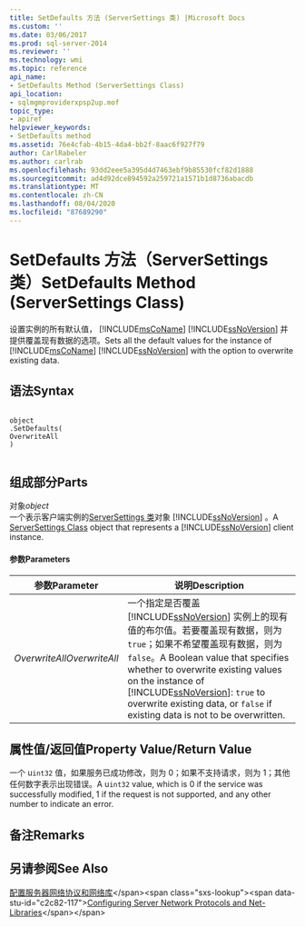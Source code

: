 ```yaml
---
title: SetDefaults 方法 (ServerSettings 类) |Microsoft Docs
ms.custom: ''
ms.date: 03/06/2017
ms.prod: sql-server-2014
ms.reviewer: ''
ms.technology: wmi
ms.topic: reference
api_name:
- SetDefaults Method (ServerSettings Class)
api_location:
- sqlmgmproviderxpsp2up.mof
topic_type:
- apiref
helpviewer_keywords:
- SetDefaults method
ms.assetid: 76e4cfab-4b15-4da4-bb2f-8aac6f927f79
author: CarlRabeler
ms.author: carlrab
ms.openlocfilehash: 93dd2eee5a395d4d7463ebf9b85530fcf82d1888
ms.sourcegitcommit: ad4d92dce894592a259721a1571b1d8736abacdb
ms.translationtype: MT
ms.contentlocale: zh-CN
ms.lasthandoff: 08/04/2020
ms.locfileid: "87689290"
---
```

# <a name="setdefaults-method-serversettings-class"></a><span data-ttu-id="c2c82-102">SetDefaults 方法（ServerSettings 类）</span><span class="sxs-lookup"><span data-stu-id="c2c82-102">SetDefaults Method (ServerSettings Class)</span></span>
  <span data-ttu-id="c2c82-103">设置实例的所有默认值， [!INCLUDE[msCoName](../../../includes/msconame-md.md)] [!INCLUDE[ssNoVersion](../../../includes/ssnoversion-md.md)] 并提供覆盖现有数据的选项。</span><span class="sxs-lookup"><span data-stu-id="c2c82-103">Sets all the default values for the instance of [!INCLUDE[msCoName](../../../includes/msconame-md.md)] [!INCLUDE[ssNoVersion](../../../includes/ssnoversion-md.md)] with the option to overwrite existing data.</span></span>  
  
## <a name="syntax"></a><span data-ttu-id="c2c82-104">语法</span><span class="sxs-lookup"><span data-stu-id="c2c82-104">Syntax</span></span>  
  
```  
  
object  
.SetDefaults(  
OverwriteAll  
)  
  
```  
  
## <a name="parts"></a><span data-ttu-id="c2c82-105">组成部分</span><span class="sxs-lookup"><span data-stu-id="c2c82-105">Parts</span></span>  
 <span data-ttu-id="c2c82-106">对象</span><span class="sxs-lookup"><span data-stu-id="c2c82-106">*object*</span></span>  
 <span data-ttu-id="c2c82-107">一个表示客户端实例的[ServerSettings 类](serversettings-class.md)对象 [!INCLUDE[ssNoVersion](../../../includes/ssnoversion-md.md)] 。</span><span class="sxs-lookup"><span data-stu-id="c2c82-107">A [ServerSettings Class](serversettings-class.md) object that represents a [!INCLUDE[ssNoVersion](../../../includes/ssnoversion-md.md)] client instance.</span></span>  
  
#### <a name="parameters"></a><span data-ttu-id="c2c82-108">参数</span><span class="sxs-lookup"><span data-stu-id="c2c82-108">Parameters</span></span>  
  
|<span data-ttu-id="c2c82-109">参数</span><span class="sxs-lookup"><span data-stu-id="c2c82-109">Parameter</span></span>|<span data-ttu-id="c2c82-110">说明</span><span class="sxs-lookup"><span data-stu-id="c2c82-110">Description</span></span>|  
|---------------|-----------------|  
|<span data-ttu-id="c2c82-111">*OverwriteAll*</span><span class="sxs-lookup"><span data-stu-id="c2c82-111">*OverwriteAll*</span></span>|<span data-ttu-id="c2c82-112">一个指定是否覆盖 [!INCLUDE[ssNoVersion](../../../includes/ssnoversion-md.md)] 实例上的现有值的布尔值。若要覆盖现有数据，则为 `true`；如果不希望覆盖现有数据，则为 `false`。</span><span class="sxs-lookup"><span data-stu-id="c2c82-112">A Boolean value that specifies whether to overwrite existing values on the instance of [!INCLUDE[ssNoVersion](../../../includes/ssnoversion-md.md)]: `true` to overwrite existing data, or `false` if existing data is not to be overwritten.</span></span>|  
  
## <a name="property-valuereturn-value"></a><span data-ttu-id="c2c82-113">属性值/返回值</span><span class="sxs-lookup"><span data-stu-id="c2c82-113">Property Value/Return Value</span></span>  
 <span data-ttu-id="c2c82-114">一个 u`int32` 值，如果服务已成功修改，则为 0；如果不支持请求，则为 1；其他任何数字表示出现错误。</span><span class="sxs-lookup"><span data-stu-id="c2c82-114">A u`int32` value, which is 0 if the service was successfully modified, 1 if the request is not supported, and any other number to indicate an error.</span></span>  
  
## <a name="remarks"></a><span data-ttu-id="c2c82-115">备注</span><span class="sxs-lookup"><span data-stu-id="c2c82-115">Remarks</span></span>  
  
## <a name="see-also"></a><span data-ttu-id="c2c82-116">另请参阅</span><span class="sxs-lookup"><span data-stu-id="c2c82-116">See Also</span></span>  
 <span data-ttu-id="c2c82-117">[配置服务器网络协议和网络库](https://msdn.microsoft.com/library/ms177485\(v=sql.100\).aspx)</span><span class="sxs-lookup"><span data-stu-id="c2c82-117">[Configuring Server Network Protocols and Net-Libraries](https://msdn.microsoft.com/library/ms177485\(v=sql.100\).aspx)</span></span>  
  
  
